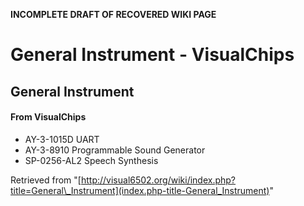 **INCOMPLETE DRAFT OF RECOVERED WIKI PAGE**

# General Instrument - VisualChips

## General Instrument

#### From VisualChips

- AY-3-1015D UART
- AY-3-8910 Programmable Sound Generator
- SP-0256-AL2 Speech Synthesis

Retrieved from "[http://visual6502.org/wiki/index.php?title=General\_Instrument](index.php-title-General_Instrument)"

